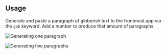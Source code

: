 ## Usage

Generate and paste a paragraph of gibberish text to the frontmost app via the `gob` keyword. Add a number to produce that amount of paragraphs.

![Generating one paragraph](images/gob.png)

![Generating five paragraphs](images/gob5.png)
